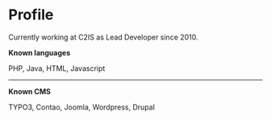 Profile
=======

Currently working at C2IS as Lead Developer since 2010.

**Known languages**

PHP, Java, HTML, Javascript
- - -
**Known CMS**

TYPO3, Contao, Joomla, Wordpress, Drupal

